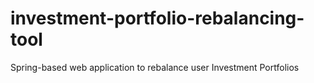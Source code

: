 # investment-portfolio-rebalancing-tool
Spring-based web application to rebalance user Investment Portfolios
